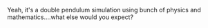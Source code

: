 Yeah, it's a double pendulum simulation using bunch of physics and mathematics....what else would you expect?
